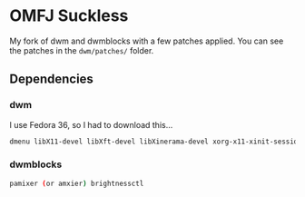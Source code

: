 # OMFJ Suckless

My fork of dwm and dwmblocks with a few patches applied. You can see the patches in the `dwm/patches/` folder.

## Dependencies

### dwm

I use Fedora 36, so I had to download this...

```bash
dmenu libX11-devel libXft-devel libXinerama-devel xorg-x11-xinit-session
```

### dwmblocks

```bash
pamixer (or amxier) brightnessctl
```
